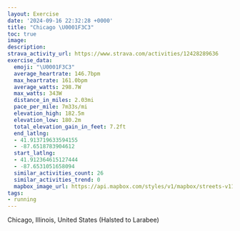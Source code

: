 ```yaml
---
layout: Exercise
date: '2024-09-16 22:32:28 +0000'
title: "Chicago \U0001F3C3"
toc: true
image:
description:
strava_activity_url: https://www.strava.com/activities/12428289636
exercise_data:
  emoji: "\U0001F3C3"
  average_heartrate: 146.7bpm
  max_heartrate: 161.0bpm
  average_watts: 298.7W
  max_watts: 343W
  distance_in_miles: 2.03mi
  pace_per_mile: 7m33s/mi
  elevation_high: 182.5m
  elevation_low: 180.2m
  total_elevation_gain_in_feet: 7.2ft
  end_latlng:
  - 41.913719633594155
  - -87.6518783904612
  start_latlng:
  - 41.912364615127444
  - -87.6531051658094
  similar_activities_count: 26
  similar_activities_trend: 0
  mapbox_image_url: https://api.mapbox.com/styles/v1/mapbox/streets-v11/static/path-5+787af2-1.0(qgy~Ftl~uOMkQOc%5EEQGCoB%3FMCEM%40%7BBCgEAeIAYUuBAaBGeAAuNC%7BAB%7B%40AgF%3F%7C%40CdDB%60AAbDDdL%40%5EFh%40J%7CDHnAFnS%40XHJ%7CAEHBBFJzZZ%60%40DlAArF),pin-s-s+e5b22e(-87.65147,41.91369),pin-s-f+89ae00(-87.64997,41.91374000000001)/auto/800x800?access_token=pk.eyJ1Ijoiam9zaGJlY2ttYW4iLCJhIjoiY205eWR2aDd1MWZ6djJrbXc4a3M0bWZleiJ9.XiG9OWkNcZk2QzjJbxLB4A
tags:
- running
---
```




Chicago, Illinois, United States (Halsted to Larabee)
